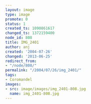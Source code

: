 ```yaml
---
layout: image
type: image
promote: 0
status: 1
created_ts: 1090861617
changed_ts: 1372159400
node_id: 808
title: IMG_2401
author: anj
created: '2004-07-26'
changed: '2013-06-25'
redirect_from:
- "/node/808/"
permalink: "/2004/07/26/img_2401/"
tags:
- Coromandel
images:
- src: image/images/img_2401-808.jpg
  name: img_2401-808.jpg
---
```


